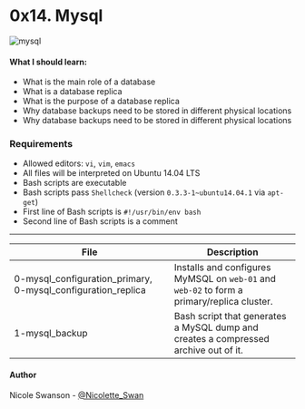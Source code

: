 # 0x14. Mysql
![mysql](https://images.all-free-download.com/images/graphiclarge/mysql_68829.jpg)

#### What I should learn:
- What is the main role of a database
- What is a database replica
- What is the purpose of a database replica
- Why database backups need to be stored in different physical locations
- Why database backups need to be stored in different physical locations

### Requirements
- Allowed editors: `vi`, `vim`, `emacs`
- All files will be interpreted on Ubuntu 14.04 LTS
- Bash scripts are executable
- Bash scripts pass `Shellcheck` (version `0.3.3-1~ubuntu14.04.1` via `apt-get`)
- First line of Bash scripts is `#!/usr/bin/env bash`
- Second line of Bash scripts is a comment

---
File | Description
-----|------------
0-mysql\_configuration\_primary, 0-mysql\_configuration\_replica | Installs and configures MyMSQL on `web-01` and `web-02` to form a primary/replica cluster.
1-mysql\_backup | Bash script that generates a MySQL dump and creates a compressed archive out of it.

#### Author
Nicole Swanson - [@Nicolette_Swan](https://twitter.com/Nicolette_Swan)
